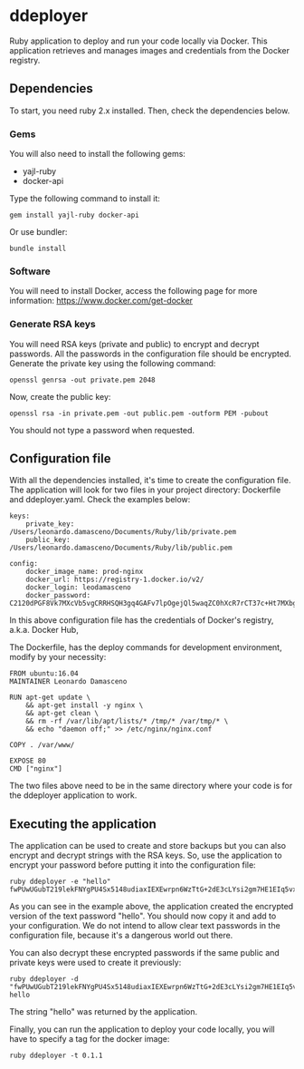 
# ddeployer

Ruby application to deploy and run your code locally via Docker. This
application retrieves and manages images and credentials from the Docker registry.

## Dependencies

To start, you need ruby 2.x installed. Then, check the dependencies below.

### Gems

You will also need to install the following gems:

* yajl-ruby
* docker-api

Type the following command to install it:

```
gem install yajl-ruby docker-api
```

Or use bundler:

```
bundle install
```

### Software

You will need to install Docker, access the following page for more information:
https://www.docker.com/get-docker

### Generate RSA keys

You will need RSA keys (private and public) to encrypt and decrypt passwords.
All the passwords in the configuration file should be encrypted. Generate the
private key using the following command:

```
openssl genrsa -out private.pem 2048
```

Now, create the public key:

```
openssl rsa -in private.pem -out public.pem -outform PEM -pubout
```

You should not type a password when requested.

## Configuration file

With all the dependencies installed, it's time to create the configuration file.
The application will look for two files in your project directory: Dockerfile
and ddeployer.yaml. Check the examples below:

```
keys:
    private_key: /Users/leonardo.damasceno/Documents/Ruby/lib/private.pem
    public_key: /Users/leonardo.damasceno/Documents/Ruby/lib/public.pem

config:
    docker_image_name: prod-nginx
    docker_url: https://registry-1.docker.io/v2/
    docker_login: leodamasceno
    docker_password: C2120dPGF8Vk7MXcVb5vgCRRHSQH3gq4GAFv7lpOgejQl5waqZC0hXcR7rCT37c+Ht7MXbgD+pq4+ieoRl/mVx8PdpvBfd2Rk2c2PkJREZ1QKz5u1uHa/KIFI4yBvJk/KTWGIWOd8ibpOM3g9iUEPK7wnkcDLVwJ5VvcOOZhnnLzY8HwvIclEbtsKnHrGZDNvUQCzCKk0sXHEiZi8zkhtMBFgoDC+qZ1sUW8E6x2h8BpCZUnU03yRgu6yxXoe/w1pdeS5dhow3aWmlbay0kaHxNF32znTzN0m8LbuEgezv4q7DPxgp4oSLcsiEJytLGzN5sYAX3bypkwsGqCPD1UEE==
```

In this above configuration file has the credentials of Docker's registry,
a.k.a. Docker Hub,

The Dockerfile, has the deploy commands for development environment, modify by your necessity:

```
FROM ubuntu:16.04
MAINTAINER Leonardo Damasceno

RUN apt-get update \
    && apt-get install -y nginx \
    && apt-get clean \
    && rm -rf /var/lib/apt/lists/* /tmp/* /var/tmp/* \
    && echo "daemon off;" >> /etc/nginx/nginx.conf

COPY . /var/www/

EXPOSE 80
CMD ["nginx"]
```

The two files above need to be in the same directory where your code is for the
ddeployer application to work.

## Executing the application

The application can be used to create and store backups but you can also encrypt
and decrypt strings with the RSA keys. So, use the application to encrypt your
password before putting it into the configuration file:

```
ruby ddeployer -e "hello"
fwPUwUGubT219lekFNYgPU4Sx5148udiaxIEXEwrpn6WzTtG+2dE3cLYsi2gm7HE1EIq5vxJ5bKuu77oGl6WVjSNgVew5CZ9BW2iR9YzIAcUvpB1P37CiBaizMtdQ4z5/rqNytybwf8ZhoOt2RGYznxKOPSR0ul1hl782JOwPzuLn+H+n2EO44//xq13fc1veS/1DhU+uQjZkjBre2Vq3a57roS24JAaJKywSGZ9T9GMUpQ2EjCuJ0YNi2euevHiFzltxRNI2RZQ/7F9pnHSoTakwgz5mIfN1kIsDmsu34HvOe18vCT8vswGSQ4xx7g6G3vza1mxG/Ctnj+j0KBvDg==
```

As you can see in the example above, the application created the encrypted
version of the text password "hello". You should now copy it and add to your
configuration. We do not intend to allow clear text passwords in the
configuration file, because it's a dangerous world out there.

You can also decrypt these encrypted passwords if the same public and private
keys were used to create it previously:

```
ruby ddeployer -d "fwPUwUGubT219lekFNYgPU4Sx5148udiaxIEXEwrpn6WzTtG+2dE3cLYsi2gm7HE1EIq5vxJ5bKuu77oGl6WVjSNgVew5CZ9BW2iR9YzIAcUvpB1P37CiBaizMtdQ4z5/rqNytybwf8ZhoOt2RGYznxKOPSR0ul1hl782JOwPzuLn+H+n2EO44//xq13fc1veS/1DhU+uQjZkjBre2Vq3a57roS24JAaJKywSGZ9T9GMUpQ2EjCuJ0YNi2euevHiFzltxRNI2RZQ/7F9pnHSoTakwgz5mIfN1kIsDmsu34HvOe18vCT8vswGSQ4xx7g6G3vza1mxG/Ctnj+j0KBvDg=="
hello
```

The string "hello" was returned by the application.

Finally, you can run the application to deploy your code locally, you will have
to specify a tag for the docker image:

```
ruby ddeployer -t 0.1.1
```
